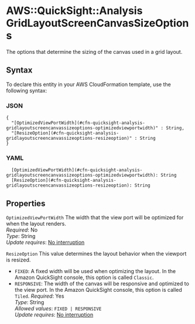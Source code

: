 # AWS::QuickSight::Analysis GridLayoutScreenCanvasSizeOptions<a name="aws-properties-quicksight-analysis-gridlayoutscreencanvassizeoptions"></a>

The options that determine the sizing of the canvas used in a grid layout\.

## Syntax<a name="aws-properties-quicksight-analysis-gridlayoutscreencanvassizeoptions-syntax"></a>

To declare this entity in your AWS CloudFormation template, use the following syntax:

### JSON<a name="aws-properties-quicksight-analysis-gridlayoutscreencanvassizeoptions-syntax.json"></a>

```
{
  "[OptimizedViewPortWidth](#cfn-quicksight-analysis-gridlayoutscreencanvassizeoptions-optimizedviewportwidth)" : String,
  "[ResizeOption](#cfn-quicksight-analysis-gridlayoutscreencanvassizeoptions-resizeoption)" : String
}
```

### YAML<a name="aws-properties-quicksight-analysis-gridlayoutscreencanvassizeoptions-syntax.yaml"></a>

```
  [OptimizedViewPortWidth](#cfn-quicksight-analysis-gridlayoutscreencanvassizeoptions-optimizedviewportwidth): String
  [ResizeOption](#cfn-quicksight-analysis-gridlayoutscreencanvassizeoptions-resizeoption): String
```

## Properties<a name="aws-properties-quicksight-analysis-gridlayoutscreencanvassizeoptions-properties"></a>

`OptimizedViewPortWidth`  <a name="cfn-quicksight-analysis-gridlayoutscreencanvassizeoptions-optimizedviewportwidth"></a>
The width that the view port will be optimized for when the layout renders\.  
*Required*: No  
*Type*: String  
*Update requires*: [No interruption](https://docs.aws.amazon.com/AWSCloudFormation/latest/UserGuide/using-cfn-updating-stacks-update-behaviors.html#update-no-interrupt)

`ResizeOption`  <a name="cfn-quicksight-analysis-gridlayoutscreencanvassizeoptions-resizeoption"></a>
This value determines the layout behavior when the viewport is resized\.  
+  `FIXED`: A fixed width will be used when optimizing the layout\. In the Amazon QuickSight console, this option is called `Classic`\.
+  `RESPONSIVE`: The width of the canvas will be responsive and optimized to the view port\. In the Amazon QuickSight console, this option is called `Tiled`\.
*Required*: Yes  
*Type*: String  
*Allowed values*: `FIXED | RESPONSIVE`  
*Update requires*: [No interruption](https://docs.aws.amazon.com/AWSCloudFormation/latest/UserGuide/using-cfn-updating-stacks-update-behaviors.html#update-no-interrupt)